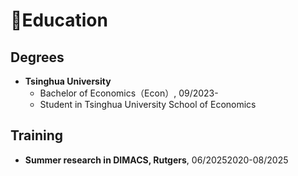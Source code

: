 # 📖Education

## Degrees

- **Tsinghua University**
  - Bachelor of Economics（Econ）, 09/2023-
  - Student in Tsinghua University School of Economics
## Training

- **Summer research in DIMACS, Rutgers**, 06/20252020-08/2025

  